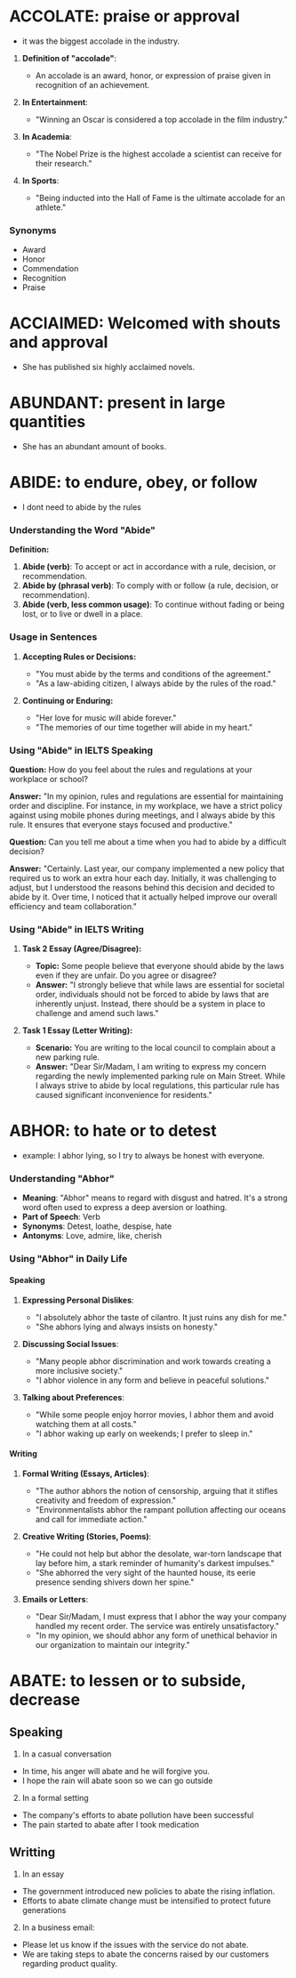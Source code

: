 # 
# ACCOLATE: praise or approval
- it was the biggest accolade in the industry.

1. **Definition of "accolade"**:
   - An accolade is an award, honor, or expression of praise given in recognition of an achievement.

1. **In Entertainment**:
   - "Winning an Oscar is considered a top accolade in the film industry."
2. **In Academia**:
   - "The Nobel Prize is the highest accolade a scientist can receive for their research."
3. **In Sports**:
   - "Being inducted into the Hall of Fame is the ultimate accolade for an athlete."

### Synonyms
- Award
- Honor
- Commendation
- Recognition
- Praise

# ACClAIMED: Welcomed with shouts and approval
- She has published six highly acclaimed novels.


# ABUNDANT: present in large quantities
- She has an abundant amount of books.

# ABIDE: to endure, obey, or follow
- I dont need to abide by the rules

### Understanding the Word "Abide"

**Definition:**
1. **Abide (verb)**: To accept or act in accordance with a rule, decision, or recommendation.
2. **Abide by (phrasal verb)**: To comply with or follow (a rule, decision, or recommendation).
3. **Abide (verb, less common usage)**: To continue without fading or being lost, or to live or dwell in a place.

### Usage in Sentences

1. **Accepting Rules or Decisions:**
   - "You must abide by the terms and conditions of the agreement."
   - "As a law-abiding citizen, I always abide by the rules of the road."

2. **Continuing or Enduring:**
   - "Her love for music will abide forever."
   - "The memories of our time together will abide in my heart."

### Using "Abide" in IELTS Speaking

**Question:** How do you feel about the rules and regulations at your workplace or school?

**Answer:** 
"In my opinion, rules and regulations are essential for maintaining order and discipline. For instance, in my workplace, we have a strict policy against using mobile phones during meetings, and I always abide by this rule. It ensures that everyone stays focused and productive."

**Question:** Can you tell me about a time when you had to abide by a difficult decision?

**Answer:**
"Certainly. Last year, our company implemented a new policy that required us to work an extra hour each day. Initially, it was challenging to adjust, but I understood the reasons behind this decision and decided to abide by it. Over time, I noticed that it actually helped improve our overall efficiency and team collaboration."

### Using "Abide" in IELTS Writing

1. **Task 2 Essay (Agree/Disagree):**
   - **Topic:** Some people believe that everyone should abide by the laws even if they are unfair. Do you agree or disagree?
   - **Answer:**
     "I strongly believe that while laws are essential for societal order, individuals should not be forced to abide by laws that are inherently unjust. Instead, there should be a system in place to challenge and amend such laws."

2. **Task 1 Essay (Letter Writing):**
   - **Scenario:** You are writing to the local council to complain about a new parking rule.
   - **Answer:**
     "Dear Sir/Madam, I am writing to express my concern regarding the newly implemented parking rule on Main Street. While I always strive to abide by local regulations, this particular rule has caused significant inconvenience for residents."

# ABHOR: to hate or to detest
- example: I abhor lying, so I try to always be honest with everyone.

### Understanding "Abhor"
- **Meaning**: "Abhor" means to regard with disgust and hatred. It's a strong word often used to express a deep aversion or loathing.
- **Part of Speech**: Verb
- **Synonyms**: Detest, loathe, despise, hate
- **Antonyms**: Love, admire, like, cherish

### Using "Abhor" in Daily Life

#### Speaking
1. **Expressing Personal Dislikes**:
   - "I absolutely abhor the taste of cilantro. It just ruins any dish for me."
   - "She abhors lying and always insists on honesty."

2. **Discussing Social Issues**:
   - "Many people abhor discrimination and work towards creating a more inclusive society."
   - "I abhor violence in any form and believe in peaceful solutions."

3. **Talking about Preferences**:
   - "While some people enjoy horror movies, I abhor them and avoid watching them at all costs."
   - "I abhor waking up early on weekends; I prefer to sleep in."

#### Writing
1. **Formal Writing (Essays, Articles)**:
   - "The author abhors the notion of censorship, arguing that it stifles creativity and freedom of expression."
   - "Environmentalists abhor the rampant pollution affecting our oceans and call for immediate action."

2. **Creative Writing (Stories, Poems)**:
   - "He could not help but abhor the desolate, war-torn landscape that lay before him, a stark reminder of humanity's darkest impulses."
   - "She abhorred the very sight of the haunted house, its eerie presence sending shivers down her spine."

3. **Emails or Letters**:
   - "Dear Sir/Madam, I must express that I abhor the way your company handled my recent order. The service was entirely unsatisfactory."
   - "In my opinion, we should abhor any form of unethical behavior in our organization to maintain our integrity."

# ABATE: to lessen or to subside, decrease
## Speaking

1. In a casual conversation
- In time, his anger will abate and he will forgive you.
- I hope the rain will abate soon so we can go outside

2. In a formal setting
- The company's efforts to abate pollution have been successful
- The pain started to abate after I took medication

## Writting

1. In an essay
- The government introduced new policies to abate the rising inflation.
- Efforts to abate climate change must be intensified to protect future generations

2. In a business email:
- Please let us know if the issues with the service do not abate.
- We are taking steps to abate the concerns raised by our customers regarding product quality.

